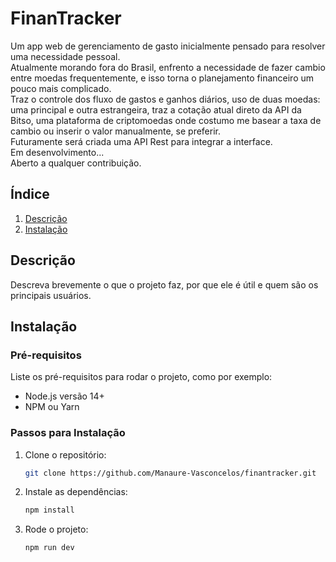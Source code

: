 # FinanTracker

Um app web de gerenciamento de gasto inicialmente pensado para resolver uma necessidade pessoal. <br/>
Atualmente morando fora do Brasil, enfrento a necessidade de fazer cambio entre moedas frequentemente, e isso torna o planejamento financeiro um pouco mais complicado. <br/>
Traz o controle dos fluxo de gastos e ganhos diários, uso de duas moedas: uma principal e outra estrangeira, traz a cotação atual direto da API da Bitso, uma plataforma de criptomoedas onde costumo me basear a taxa de cambio ou inserir o valor manualmente, se preferir. <br/>
Futuramente será criada uma API Rest para integrar a interface.<br/>
Em desenvolvimento... <br/>
Aberto a qualquer contribuição.

## Índice
1. [Descrição](#descrição)
2. [Instalação](#instalação)

## Descrição
Descreva brevemente o que o projeto faz, por que ele é útil e quem são os principais usuários.

## Instalação

### Pré-requisitos
Liste os pré-requisitos para rodar o projeto, como por exemplo:
- Node.js versão 14+
- NPM ou Yarn

### Passos para Instalação
1. Clone o repositório:
   ```bash
   git clone https://github.com/Manaure-Vasconcelos/finantracker.git
2. Instale as dependências:
    ```bash
    npm install
2. Rode o projeto:
    ```bash
    npm run dev